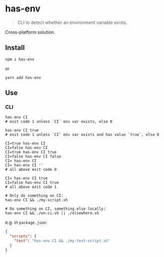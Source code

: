 # has-env
> CLI to detect whether an environment variable exists.

Cross-platform solution.

## Install

```
npm i has-env
```
or
```
yarn add has-env
```

## Use

### CLI

```
has-env CI
# exit code 1 unless `CI` env var exists, else 0

has-env CI true
# exit code 1 unless `CI` env var exists and has value `true`, else 0

CI=true has-env CI
CI=false has-env CI
CI=true has-env CI true
CI=false has-env CI false
CI= has-env CI
CI= has-env CI ''
# all above exit code 0

CI= has-env CI true
CI=false has-env CI true
# all above exit code 1

# Only do something on CI:
has-env CI && ./my-script.sh

# Do something on CI, something else locally:
has-env CI && ./on-ci.sh || ./elsewhere.sh
```

e.g. in `package.json`:
```json
{
  "scripts": {
    "test": "has-env CI && ./my-test-script.sh"
  }
}
```
